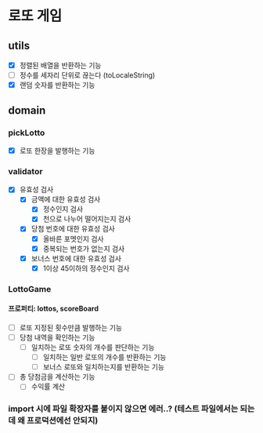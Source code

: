 # 로또 게임

## utils

- [x] 정렬된 배열을 반환하는 기능
- [ ] 정수를 세자리 단위로 끊는다 (toLocaleString)
- [x] 랜덤 숫자를 반환하는 기능

## domain

### pickLotto

- [x] 로또 한장을 발행하는 기능

### validator

- [x] 유효성 검사
  - [x] 금액에 대한 유효성 검사
    - [x] 정수인지 검사
    - [x] 천으로 나누어 떨어지는지 검사
  - [x] 당첨 번호에 대한 유효성 검사
    - [x] 올바른 포멧인지 검사
    - [x] 중복되는 번호가 없는지 검사
  - [x] 보너스 번호에 대한 유효성 검사
    - [x] 1이상 45이하의 정수인지 검사

### LottoGame

#### 프로퍼티: lottos, scoreBoard

- [ ] 로또 지정된 횟수만큼 발행하는 기능
- [ ] 당첨 내역을 확인하는 기능
  - [ ] 일치하는 로또 숫자의 개수를 판단하는 기능
    - [ ] 일치하는 일반 로또의 개수를 반환하는 기능
    - [ ] 보너스 로또와 일치하는지를 반환하는 기능
- [ ] 총 당첨금을 계산하는 기능
  - [ ] 수익률 계산

### import 시에 파일 확장자를 붙이지 않으면 에러..? (테스트 파일에서는 되는데 왜 프로덕션에선 안되지)

